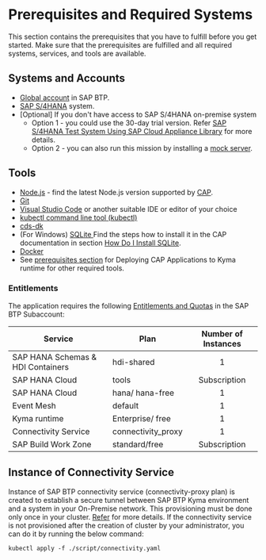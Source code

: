 # Prerequisites and Required Systems

This section contains the prerequisites that you have to fulfill before you get started. Make sure that the prerequisites are fulfilled and all required systems, services, and tools are available.

## Systems and Accounts

* [Global account](https://help.sap.com/docs/BTP/65de2977205c403bbc107264b8eccf4b/8ed4a705efa0431b910056c0acdbf377.html#loio8d6e3a0fa4ab43e4a421d3ed08128afa) in SAP BTP.
* [SAP S/4HANA](https://www.sap.com/india/products/s4hana-erp.html) system.
* [Optional] If you don't have access to SAP S/4HANA on-premise system
  * Option 1 - you could use the 30-day trial version. Refer [SAP S/4HANA Test System Using SAP Cloud Appliance Library](../cal/README.md) for more details.
  * Option 2 -  you can also run this mission by installing a [mock server](../../deploy/setup-mock/README.md).

## Tools

* [Node.js](https://nodejs.org/en/download/) - find the latest Node.js version supported by [CAP](https://cap.cloud.sap/docs/advanced/troubleshooting#node-version).
* [Git](https://git-scm.com/book/en/v2/Getting-Started-Installing-Git)
* [Visual Studio Code](https://code.visualstudio.com/download) or another suitable IDE or editor of your choice
* [kubectl command line tool (kubectl)]( https://kubernetes.io/docs/tasks/tools/install-kubectl-windows/)
* [cds-dk](https://cap.cloud.sap/docs/get-started/)
* (For Windows) [SQLite ](https://sqlite.org/download.html) Find the steps how to install it in the CAP documentation in section [How Do I Install SQLite](https://cap.cloud.sap/docs/advanced/troubleshooting#how-do-i-install-sqlite-on-windows).
* [Docker](https://www.docker.com/products/docker-desktop)
* See [prerequisites section](https://cap.cloud.sap/docs/guides/deployment/deploy-to-kyma#prerequisites) for Deploying CAP Applications to Kyma runtime for other required tools.

### Entitlements

The application requires the following [Entitlements and Quotas](https://help.sap.com/products/BTP/65de2977205c403bbc107264b8eccf4b/00aa2c23479d42568b18882b1ca90d79.html?locale=en-US) in the SAP BTP Subaccount:

| Service                           | Plan               | Number of Instances |
|-----------------------------------|------------------- |:-------------------:|
| SAP HANA Schemas & HDI Containers | hdi-shared         |          1          |
| SAP HANA Cloud                    | tools              |  Subscription       |
| SAP HANA Cloud                    | hana/ hana-free    |          1          |
| Event Mesh                        | default            |          1          |
| Kyma runtime                      | Enterprise/ free   |          1          |
| Connectivity Service              | connectivity_proxy |          1          |
| SAP Build Work Zone               | standard/free      |  Subscription       |

## Instance of Connectivity Service

Instance of SAP BTP connectivity service (connectivity-proxy plan) is created to establish a secure tunnel between SAP BTP Kyma environment and a system in your On-Premise network. This provisioning must be done only once in your cluster.                                                   [Refer](https://help.sap.com/docs/BTP/65de2977205c403bbc107264b8eccf4b/0c035010a9d64cc8a02d872829c7fa75.html) for more details.
 If the connectivity service is not provisioned after the creation of cluster by your administrator, you can do it by running the below command:

    kubectl apply -f ./script/connectivity.yaml
